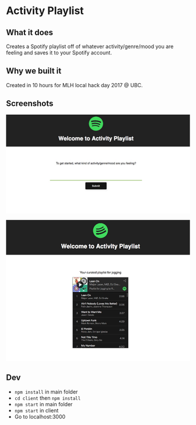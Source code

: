# Activity Playlist

## What it does

Creates a Spotify playlist off of whatever activity/genre/mood you are feeling and saves it to your Spotify account.

## Why we built it

Created in 10 hours for MLH local hack day 2017 @ UBC.

## Screenshots

![](https://raw.githubusercontent.com/rbarthel/activity-playlist/master/docs/input.jpeg)

![](https://raw.githubusercontent.com/rbarthel/activity-playlist/master/docs/output.jpeg)

## Dev

- `npm install` in main folder
- `cd client` then `npm install`
- `npm start` in main folder
- `npm start` in client
- Go to localhost:3000

